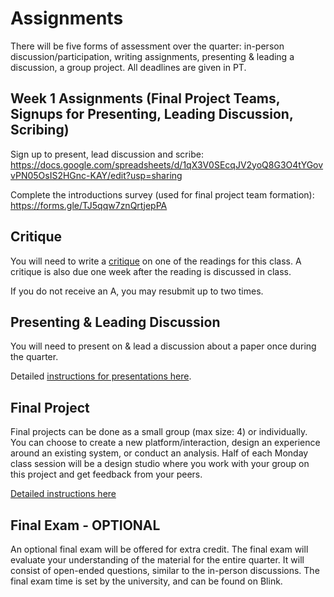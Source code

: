 # Assignments

There will be five forms of assessment over the quarter: in-person discussion/participation, writing assignments, presenting & leading a discussion, a group project. All deadlines are given in PT.

<!--
## Writing Assignments

You will need to submit critiques each week of the quarter, until you receive at least three "A" grades on your critiques. Once you have submitted three "A" quality critiques, you have indicated your mastery and may stop submitting them.   

Detailed [instructions for critiques here](https://kristenvaccaro.github.io/antisocial-computing/critiques.html).  

Writing assignments will be due at 5PM Friday, every week.  
-->

## Week 1 Assignments (Final Project Teams, Signups for Presenting, Leading Discussion, Scribing)  

Sign up to present, lead discussion and scribe: https://docs.google.com/spreadsheets/d/1qX3V0SEcqJV2yoQ8G3O4tYGovvPN05OsIS2HGnc-KAY/edit?usp=sharing  

Complete the introductions survey (used for final project team formation): https://forms.gle/TJ5qqw7znQrtjepPA  

## Critique 

You will need to write a [critique](https://kristenvaccaro.github.io/antisocial-computing/critiques.html) on one of the readings for this class. A critique is also due one week after the reading is discussed in class.

If you do not receive an A, you may resubmit up to two times. 

## Presenting & Leading Discussion

You will need to present on & lead a discussion about a paper once during the quarter.  

Detailed [instructions for presentations here](https://kristenvaccaro.github.io/antisocial-computing/discussions.html).  


## Final Project

Final projects can be done as a small group (max size: 4) or individually. You can choose to create a new platform/interaction, design an experience around an existing system, or conduct an analysis. Half of each Monday class session will be a design studio where you work with your group on this project and get feedback from your peers. 

[Detailed instructions here](https://kristenvaccaro.github.io/antisocial-computing/final-project.html)


## Final Exam - OPTIONAL

An optional final exam will be offered for extra credit. The final exam will evaluate your understanding of the material for the entire quarter. It will consist of open-ended questions, similar to the in-person discussions. The final exam time is set by the university, and can be found on Blink.  
